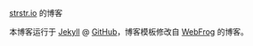 [strstr.io](http://www.strstr.io) 的博客

本博客运行于 [Jekyll](http://jekyllrb.com) @ [GitHub](http://github.com/goingeast)，博客模板修改自 [WebFrog](http://webfrogs.me/) 的博客。


